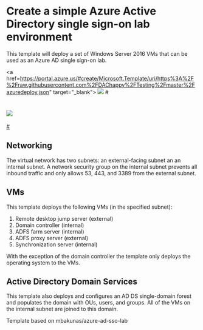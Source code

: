 # Create a simple Azure Active Directory single sign-on lab environment


This template will deploy a set of Windows Server 2016 VMs that can be used as an Azure AD single sign-on lab.


<a href=https://portal.azure.us/#create/Microsoft.Template/uri/https%3A%2F%2Fraw.githubusercontent.com%2FDAChappy%2FTesting%2Fmaster%2Fazuredeploy.json" target="_blank">
  <img src="https://aka.ms/deploytoazurebutton"/>
</a>
#<a href="http://armviz.io/#/?load=https%3a%2f%2fraw.githubusercontent.com%2fdakoer%2fsynclab%2fmaster%2fazuredeploy.json" target="_blank">
#  <img src="http://armviz.io/visualizebutton.png"/>
#</a>

## Networking

The virtual network has two subnets:  an external-facing subnet an an internal subnet.  A network security group on the internal subnet prevents all inbound traffic and only allows 53, 443, and 3389 from the external subnet.

## VMs

This template deploys the following VMs (in the specified subnet):
<ol>
<li>Remote desktop jump server (external)</li>
<li>Domain controller (internal)</li>
<li>ADFS farm server (internal)</li>
<li>ADFS proxy server (external)</li>
<li>Synchronization server (internal)</li>
</ol>

With the exception of the domain controller the template only deploys the operating system to the VMs.

## Active Directory Domain Services

This template also deploys and configures an AD DS single-domain forest and populates the domain with OUs, users, and groups.  All of the VMs on the internal subnet are joined to this domain.

Template based on mbakunas/azure-ad-sso-lab
